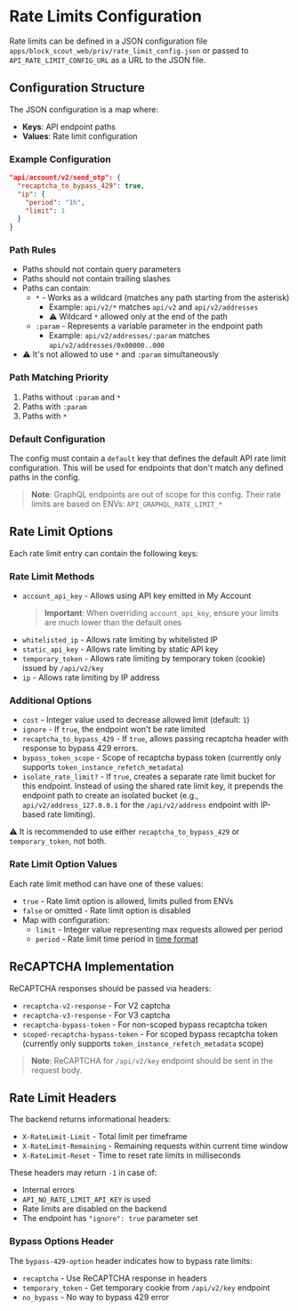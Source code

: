 # Rate Limits Configuration

Rate limits can be defined in a JSON configuration file `apps/block_scout_web/priv/rate_limit_config.json` or passed to `API_RATE_LIMIT_CONFIG_URL` as a URL to the JSON file.

## Configuration Structure

The JSON configuration is a map where:
- **Keys**: API endpoint paths
- **Values**: Rate limit configuration

### Example Configuration
```json
"api/account/v2/send_otp": {
  "recaptcha_to_bypass_429": true,
  "ip": {
    "period": "1h",
    "limit": 1
  }
}
```

### Path Rules
- Paths should not contain query parameters
- Paths should not contain trailing slashes
- Paths can contain:
  - `*` - Works as a wildcard (matches any path starting from the asterisk)
    - Example: `api/v2/*` matches `api/v2` and `api/v2/addresses`
    - ⚠️ Wildcard `*` allowed only at the end of the path
  - `:param` - Represents a variable parameter in the endpoint path
    - Example: `api/v2/addresses/:param` matches `api/v2/addresses/0x00000..000`
- ⚠️ It's not allowed to use `*` and `:param` simultaneously

### Path Matching Priority
1. Paths without `:param` and `*`
2. Paths with `:param`
3. Paths with `*`

### Default Configuration
The config must contain a `default` key that defines the default API rate limit configuration. This will be used for endpoints that don't match any defined paths in the config.

> **Note**: GraphQL endpoints are out of scope for this config. Their rate limits are based on ENVs: `API_GRAPHQL_RATE_LIMIT_*`

## Rate Limit Options

Each rate limit entry can contain the following keys:

### Rate Limit Methods
- `account_api_key` - Allows using API key emitted in My Account
  > **Important**: When overriding `account_api_key`, ensure your limits are much lower than the default ones
- `whitelisted_ip` - Allows rate limiting by whitelisted IP
- `static_api_key` - Allows rate limiting by static API key
- `temporary_token` - Allows rate limiting by temporary token (cookie) issued by `/api/v2/key`
- `ip` - Allows rate limiting by IP address

### Additional Options
- `cost` - Integer value used to decrease allowed limit (default: `1`)
- `ignore` - If `true`, the endpoint won't be rate limited
- `recaptcha_to_bypass_429` - If `true`, allows passing recaptcha header with response to bypass 429 errors. 
- `bypass_token_scope` - Scope of recaptcha bypass token (currently only supports `token_instance_refetch_metadata`)
- `isolate_rate_limit?` - If `true`, creates a separate rate limit bucket for this endpoint. Instead of using the shared rate limit key, it prepends the endpoint path to create an isolated bucket (e.g., `api/v2/address_127.0.0.1` for the `/api/v2/address` endpoint with IP-based rate limiting).

⚠️ It is recommended to use either `recaptcha_to_bypass_429` or `temporary_token`, not both.

### Rate Limit Option Values
Each rate limit method can have one of these values:
- `true` - Rate limit option is allowed, limits pulled from ENVs
- `false` or omitted - Rate limit option is disabled
- Map with configuration:
  - `limit` - Integer value representing max requests allowed per period
  - `period` - Rate limit time period in [time format](https://docs.blockscout.com/setup/env-variables/backend-env-variables#time-format)

## ReCAPTCHA Implementation

ReCAPTCHA responses should be passed via headers:
- `recaptcha-v2-response` - For V2 captcha
- `recaptcha-v3-response` - For V3 captcha
- `recaptcha-bypass-token` - For non-scoped bypass recaptcha token
- `scoped-recaptcha-bypass-token` - For scoped bypass recaptcha token (currently only supports `token_instance_refetch_metadata` scope)

> **Note**: ReCAPTCHA for `/api/v2/key` endpoint should be sent in the request body.

## Rate Limit Headers

The backend returns informational headers:
- `X-RateLimit-Limit` - Total limit per timeframe
- `X-RateLimit-Remaining` - Remaining requests within current time window
- `X-RateLimit-Reset` - Time to reset rate limits in milliseconds

These headers may return `-1` in case of:
- Internal errors
- `API_NO_RATE_LIMIT_API_KEY` is used
- Rate limits are disabled on the backend
- The endpoint has `"ignore": true` parameter set

### Bypass Options Header
The `bypass-429-option` header indicates how to bypass rate limits:
- `recaptcha` - Use ReCAPTCHA response in headers
- `temporary_token` - Get temporary cookie from `/api/v2/key` endpoint
- `no_bypass` - No way to bypass 429 error
